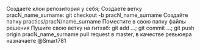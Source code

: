 Создаете клон репозитория у себя;
Создаете ветку pracN_name_surname: git checkout -b pracN_name_surname
Создайте папку practics/pracN/name_surname
Поместите в свою папку файлы решения
Пушите свою ветку на гитхаб: git add ...; git commit ...; git push origin pracN_name_surname
pull request в master, в качестве ревьюера назначаете @Smart781
